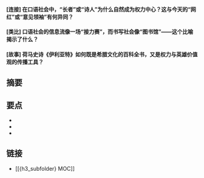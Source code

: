 #### [连接] 在口语社会中，“长者”或“诗人”为什么自然成为权力中心？这与今天的“网红”或“意见领袖”有何异同？


#### [类比] 口语社会的信息流像一场“接力赛”，而书写社会像“图书馆”——这个比喻揭示了什么？


#### [故事] 荷马史诗《伊利亚特》如何既是希腊文化的百科全书，又是权力与英雄价值观的传播工具？


## 摘要


## 要点

- 
- 
- 

## 链接

- [[{h3_subfolder} MOC]]
